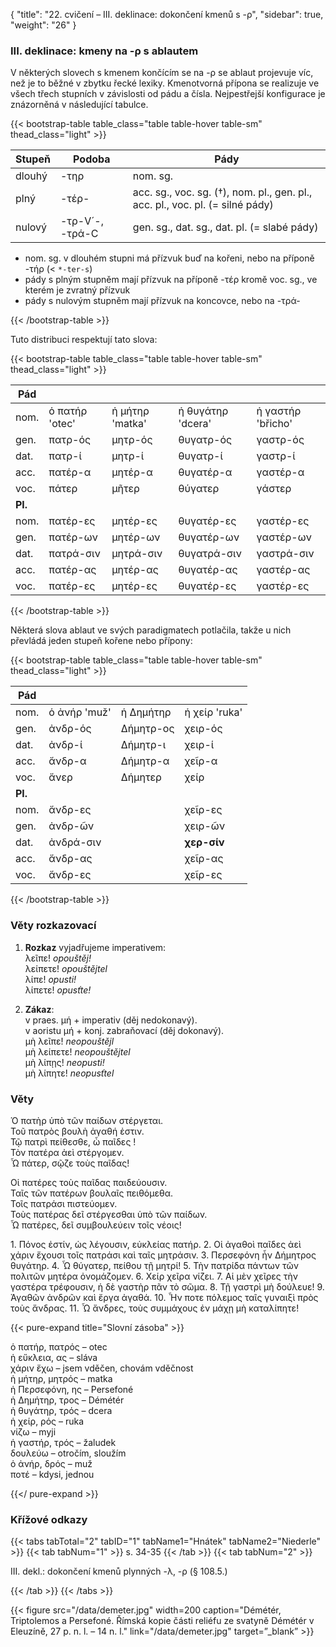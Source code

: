 {
"title": "22. cvičení – III. deklinace: dokončení kmenů s -ρ",
    "sidebar": true,
    "weight": "26"
}

### III. deklinace: kmeny na -ρ s ablautem

V některých slovech s kmenem končícím se na -ρ se ablaut projevuje víc, než je to běžné v zbytku řecké lexiky. Kmenotvorná přípona se realizuje ve všech třech stupních v závislosti od pádu a čísla. Nejpestřejší konfigurace je znázorněná v následující tabulce.

{{< bootstrap-table table_class="table table-hover table-sm" thead_class="light" >}}

| Stupeň | Podoba          | Pády                                                                          |
| ------ | --------------- | ----------------------------------------------------------------------------- |
| dlouhý | -τηρ            | nom. sg.                                                                      |
| plný   | -τέρ-           | acc. sg., voc. sg. (†), nom. pl., gen. pl., acc. pl., voc. pl. (= silné pády) |
| nulový | -τρ-V´-, -τρά-C | gen. sg., dat. sg., dat. pl. (= slabé pády)                                   |

- nom. sg. v dlouhém stupni má přízvuk buď na kořeni, nebo na příponě -τήρ (< `*-ter-s`)
- pády s plným stupněm mají přízvuk na příponě -τέρ kromě voc. sg., ve kterém je zvratný přízvuk
- pády s nulovým stupněm mají přízvuk na koncovce, nebo na -τρά-

{{< /bootstrap-table >}}

Tuto distribuci respektují tato slova:

{{< bootstrap-table table_class="table table-hover table-sm" thead_class="light" >}}

| Pád     |                |                 |                   |                   |
| ------- | -------------- | --------------- | ----------------- | ----------------- |
| nom.    | ὁ πατήρ 'otec' | ἡ μήτηρ 'matka' | ἡ θυγάτηρ 'dcera' | ἡ γαστήρ 'břicho' |
| gen.    | πατρ-ός        | μητρ-ός         | θυγατρ-ός         | γαστρ-ός          |
| dat.    | πατρ-ί         | μητρ-ί          | θυγατρ-ί          | γαστρ-ί           |
| acc.    | πατέρ-α        | μητέρ-α         | θυγατέρ-α         | γαστέρ-α          |
| voc.    | πάτερ          | μῆτερ           | θύγατερ           | γάστερ            |
| **Pl.** |                |                 |                   |                   |
| nom.    | πατέρ-ες       | μητέρ-ες        | θυγατέρ-ες        | γαστέρ-ες         |
| gen.    | πατέρ-ων       | μητέρ-ων        | θυγατέρ-ων        | γαστέρ-ων         |
| dat.    | πατρά-σιν      | μητρά-σιν       | θυγατρά-σιν       | γαστρά-σιν        |
| acc.    | πατέρ-ας       | μητέρ-ας        | θυγατέρ-ας        | γαστέρ-ας         |
| voc.    | πατέρ-ες       | μητέρ-ες        | θυγατέρ-ες        | γαστέρ-ες         |

{{< /bootstrap-table >}}

Některá slova ablaut ve svých paradigmatech potlačila, takže u nich převládá jeden stupeň kořene nebo přípony:

{{< bootstrap-table table_class="table table-hover table-sm" thead_class="light" >}}

| Pád     |              |           |               |
| ------- | ------------ | --------- | ------------- |
| nom.    | ὁ ἀνήρ 'muž' | ἡ Δημήτηρ | ἡ χείρ 'ruka' |
| gen.    | ἀνδρ-ός      | Δήμητρ-ος | χειρ-ός       |
| dat.    | ἀνδρ-ί       | Δήμητρ-ι  | χειρ-ί        |
| acc.    | ἄνδρ-α       | Δήμητρ-α  | χεῖρ-α        |
| voc.    | ἄνερ         | Δήμητερ   | χείρ          |
| **Pl.** |              |           |               |
| nom.    | ἄνδρ-ες      |           | χεῖρ-ες       |
| gen.    | ἀνδρ-ῶν      |           | χειρ-ῶν       |
| dat.    | ἀνδρά-σιν    |           | **χερ-σίν**   |
| acc.    | ἄνδρ-ας      |           | χεῖρ-ας       |
| voc.    | ἄνδρ-ες      |           | χεῖρ-ες       |

{{< /bootstrap-table >}}

### Věty rozkazovací

1. **Rozkaz** vyjadřujeme imperativem:   
   λεῖπε! *opouštěj!*   
   λείπετε! *opouštějtel*  
   λίπε! *opusti!*   
   λίπετε! *opusťte!*

2. **Zákaz**:   
    v praes. μή + imperativ (děj nedokonavý).  
    v aoristu μή + konj. zabraňovací (děj dokonavý).  
    μὴ λεῖπε! *neopouštějl*   
    μὴ λείπετε! *neopouštějtel*  
    μὴ λίπῃς! *neopusti!*   
    μὴ λίπητε! *neopusťtel*

### Věty

Ὁ πατὴρ ὑπὸ τῶν παίδων στέργεται.  
Τοῦ πατρὸς βουλὴ ἀγαθή ἐστιν.  
Τῷ πατρὶ πείθεσθε, ὦ παῖδες !  
Τὸν πατέρα ἀεὶ στέργομεν.  
Ὦ πάτερ, σῷζε τοὺς παῖδας!  

Οἱ πατέρες τοὺς παῖδας παιδεύουσιν.  
Ταῖς τῶν πατέρων βουλαῖς πειθόμεθα.  
Τοῖς πατράσι πιστεύομεν.  
Τοὺς πατέρας δεῖ στέργεσθαι ὑπὸ τῶν παίδων.  
Ὦ πατέρες, δεῖ συμβουλεύειν τοῖς νέοις!

1\. Πόνος ἐστίν, ὡς λέγουσιν, εὐκλείας πατήρ. 2. Οἱ ἀγαθοὶ παῖδες ἀεὶ χάριν ἔχουσι τοῖς πατράσι καὶ ταῖς μητράσιν. 3. Περσεφόνη ἦν Δήμητρος θυγάτηρ. 4. Ὦ θύγατερ, πείθου τῇ μητρί! 5. Τὴν πατρίδα πάντων τῶν πολιτῶν μητέρα ὀνομάζομεν. 6. Χείρ χεῖρα νίζει. 7. Αἱ μὲν χεῖρες τὴν γαστέρα τρέφουσιν, ἡ δὲ γαστὴρ πᾶν τὸ σῶμα. 8. Τῇ γαστρὶ μὴ δούλευε! 9. Ἀγαθῶν ἀνδρῶν καὶ ἔργα ἀγαθά. 10. Ἦν ποτε
πόλεμος ταῖς γυναιξὶ πρὸς τοὺς ἄνδρας. 11. Ὦ ἄνδρες, τοὺς συμμάχους ἐν μάχῃ μὴ καταλίπητε! 

{{< pure-expand title="Slovní zásoba" >}}      

ὁ πατήρ, πατρός – otec  
ἡ εὔκλεια, ας – sláva  
χάριν ἔχω – jsem vděčen, chovám vděčnost  
ἡ μήτηρ, μητρός – matka  
ἡ Περσεφόνη, ης – Persefoné  
ἡ Δημήτηρ, τρος – Démétér  
ἡ θυγάτηρ, τρός – dcera  
ἡ χείρ, ρός – ruka  
νίζω – myji  
ἡ γαστήρ, τρός – žaludek  
δουλεύω – otročím, sloužím  
ὁ ἀνήρ, δρός – muž  
ποτέ – kdysi, jednou  

{{</ pure-expand >}}

### Křížové odkazy

{{< tabs tabTotal="2" tabID="1" tabName1="Hnátek" tabName2="Niederle" >}}
{{< tab tabNum="1" >}}
s. 34-35
{{< /tab >}}
{{< tab tabNum="2" >}}

III. dekl.: dokončení kmenů plynných -λ, -ρ (§ 108.5.) 

{{< /tab >}}
{{< /tabs >}}

{{< figure src="/data/demeter.jpg" width=200 caption="Démétér, Triptolemos a Persefoné. Římská kopie části reliéfu ze svatyně Démétér v Eleuzíně, 27 p. n. l. – 14 n. l." link="/data/demeter.jpg" target=”_blank” >}}

